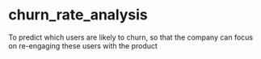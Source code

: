 # churn_rate_analysis
To predict which users are likely to churn, so that the company can focus on re-engaging these users with the product
